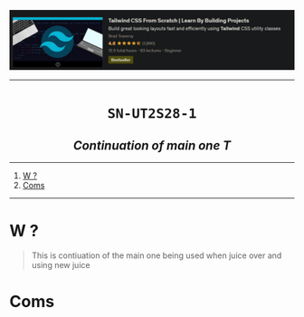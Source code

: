 
![](sn/2023-06-21_05-56-43.png)

----

<h1 align="center"><code> SN-UT2S28-1 </code></h1>
<h2 align="center"><i> Continuation of main one T </i></h1>

----
1. [W ?](#w-)
2. [Coms](#coms)

----

# W ?

> This is contiuation of the main one being used when juice over and using new juice 

# Coms 


